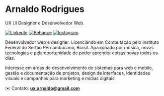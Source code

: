 # Arnaldo Rodrigues
UX UI Designer e Desenvolvedor Web.

[![LinkedIn](https://img.shields.io/badge/-LinkedIn-764573?style=flat-square&logo=Linkedin&logoColor=white&link=https://www.linkedin.com/in/arnaldoux/)](https://www.linkedin.com/in/arnaldoux/)
[![Behance](https://img.shields.io/badge/-Behance-764573?style=flat-square&logo=Behance&logoColor=white&link=https://www.behance.net/arxnaldo)](https://www.behance.net/arxnaldo) 
[![Instagram](https://img.shields.io/badge/-Instagram-764573?style=flat-square&logo=instagram&logoColor=white&link=https://instagram.com/arxnaldo)](https://instagram.com/arxnaldo)


Desenvolvedor web e designer. Licenciando em Computação pelo Instituto Federal do Sertão Pernambucano, Brasil. Apaixonado por música, novas tecnologias e pela oportunidade de poder aprender coisas novas todos os dias.

Interesse em áreas de desenvolvimento de sistemas para web e mobile, gestão e documentação de projetos, design de interfaces, identidades visuais e campanhas para marketing e mídias digitais.


✉️ Contato: **ux.arnaldo@gmail.com**
